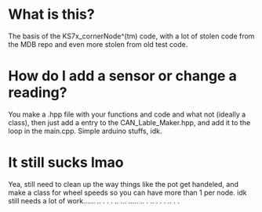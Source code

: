 # What is this?
The basis of the KS7x\_cornerNode^(tm) code, with a lot of stolen code from the MDB repo and even more stolen from old test code.

# How do I add a sensor or change a reading?
You make a .hpp file with your functions and code and what not (ideally a class), then just add a entry to the CAN_Lable_Maker.hpp, and add it to the loop in the main.cpp. Simple arduino stuffs, idk.

# It still sucks lmao
Yea, still need to clean up the way things like the pot get handeled, and make a class for wheel speeds so you can have more than 1 per node. idk still needs a lot of work...... .. . . . .. ... ..... .. . .. .  . .   .. . . 
